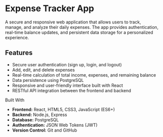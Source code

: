 # Expense Tracker App

A secure and responsive web application that allows users to track, manage, and analyze their daily expenses. The app provides authentication, real-time balance updates, and persistent data storage for a personalized experience.

## Features
- Secure user authentication (sign up, login, and logout)
- Add, edit, and delete expenses
- Real-time calculation of total income, expenses, and remaining balance
- Data persistence using PostgreSQL
- Responsive and user-friendly interface built with React
- RESTful API integration between the frontend and backend

Built With
- **Frontend:** React, HTML5, CSS3, JavaScript (ES6+)
- **Backend:** Node.js, Express
- **Database:** PostgreSQL
- **Authentication:** JSON Web Tokens (JWT)
- **Version Control:** Git and GitHub

